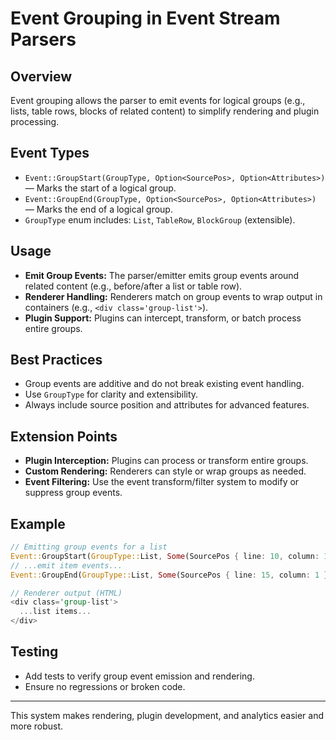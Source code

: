 # Event Grouping in Event Stream Parsers

## Overview
Event grouping allows the parser to emit events for logical groups (e.g., lists, table rows, blocks of related content) to simplify rendering and plugin processing.

## Event Types
- `Event::GroupStart(GroupType, Option<SourcePos>, Option<Attributes>)` — Marks the start of a logical group.
- `Event::GroupEnd(GroupType, Option<SourcePos>, Option<Attributes>)` — Marks the end of a logical group.
- `GroupType` enum includes: `List`, `TableRow`, `BlockGroup` (extensible).

## Usage
- **Emit Group Events:** The parser/emitter emits group events around related content (e.g., before/after a list or table row).
- **Renderer Handling:** Renderers match on group events to wrap output in containers (e.g., `<div class='group-list'>`).
- **Plugin Support:** Plugins can intercept, transform, or batch process entire groups.

## Best Practices
- Group events are additive and do not break existing event handling.
- Use `GroupType` for clarity and extensibility.
- Always include source position and attributes for advanced features.

## Extension Points
- **Plugin Interception:** Plugins can process or transform entire groups.
- **Custom Rendering:** Renderers can style or wrap groups as needed.
- **Event Filtering:** Use the event transform/filter system to modify or suppress group events.

## Example
```rust
// Emitting group events for a list
Event::GroupStart(GroupType::List, Some(SourcePos { line: 10, column: 1 }), None)
// ...emit item events...
Event::GroupEnd(GroupType::List, Some(SourcePos { line: 15, column: 1 }), None)

// Renderer output (HTML)
<div class='group-list'>
  ...list items...
</div>
```

## Testing
- Add tests to verify group event emission and rendering.
- Ensure no regressions or broken code.

---
This system makes rendering, plugin development, and analytics easier and more robust.
